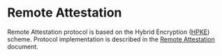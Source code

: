 # Remote Attestation

Remote Attestation protocol is based on the Hybrid Encryption
([HPKE](https://www.rfc-editor.org/rfc/rfc9180.html)) scheme. Protocol
implementation is described in the
[Remote Attestation](/docs/remote-attestation.md) document.
